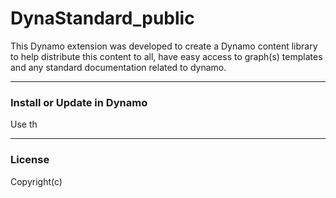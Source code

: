 # DynaStandard_public
This Dynamo extension was developed to create a Dynamo content library to help distribute this content to all, have easy access to graph(s) templates and any standard documentation related to dynamo.

---
### Install or Update in Dynamo  
Use th


---
### License  
Copyright(c)
